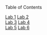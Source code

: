Table of Contents

[Lab 1](https://github.com/frostcow0/SysAdmin/tree/master/Lab%201%20-%20Subnet%20Design%20Challenge)
[Lab 2](https://github.com/frostcow0/SysAdmin/tree/master/Lab%202%20-%20Virtual%20Windows%20Server)<br>
[Lab 3](https://github.com/frostcow0/SysAdmin/tree/master/Lab%203%20-%20Active%20Directory%20Domain)
[Lab 4](https://github.com/frostcow0/SysAdmin/tree/master/Lab%204%20-%20Groups%20and%20Permissions)<br>
[Lab 5](https://github.com/frostcow0/SysAdmin/tree/master/Lab%205%20-%20Second%20DC%20and%20DFS)
[Lab 6](https://github.com/frostcow0/SysAdmin/tree/master/Lab%206%20-%20Intro%20to%20Group%20Policy)<br>
